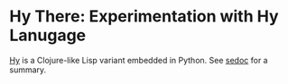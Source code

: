 Hy There: Experimentation with Hy Lanugage
==========================================

[Hy] is a Clojure-like Lisp variant embedded in Python.
See [sedoc] for a summary.



[Hy]: http://docs.hylang.org/en/stable/
[sedoc]: https://github.com/0cjs/sedoc/tree/master/lang/hy
